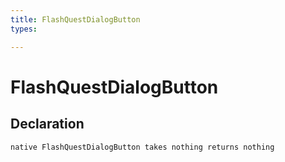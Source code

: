 ```yaml
---
title: FlashQuestDialogButton
types:

---
```


# FlashQuestDialogButton

## Declaration

```
native FlashQuestDialogButton takes nothing returns nothing
```